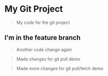 # My Git Project 

> My code for the git project

## I'm in the feature branch 

> Another code change again

> Made changes for git pull demo

> Made more changes for git pull/fetch demo
